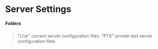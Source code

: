 # Server Settings
##### Folders
> "Live" current server configuration files.
> "PTS" private test server configuration files.

